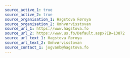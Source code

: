```yaml
---
source_active_1: true
source_active_2: true
source_organisation_1: Hagstova Føroya
source_organisation_2: Umhvørvisstovan
source_url_1: https://www.hagstova.fo
source_url_2: https://www.us.fo/Default.aspx?ID=13872
source_url_text_1: Hagstova Føroya
source_url_text_2: Umhvørvisstovan
source_contact_1: jogvanb@hagstova.fo
---
```

